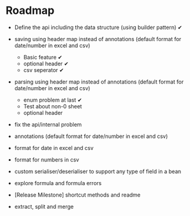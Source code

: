 # Roadmap

* Define the api including the data structure (using builder pattern)   ✔
* saving using header map instead of annotations (default format for date/number in excel and csv) 
  * Basic feature  ✔
  * optional header   ✔
  * csv seperator    ✔
* parsing using header map instead of annotations (default format for date/number in excel and csv)
  * enum problem at last ✔
  * Test about non-0 sheet 
  * optional header 
* fix the api/internal problem
* annotations (default format for date/number in excel and csv)
* format for date in excel and csv
* format for numbers in csv
* custom serialiser/deserialiser to support any type of field in a bean
* explore formula and formula errors
* [Release Milestone] shortcut methods  and readme

* extract, split and merge
